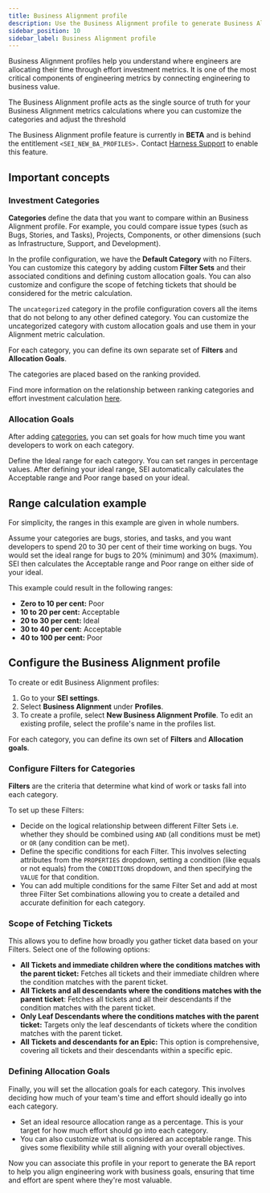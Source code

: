 ```yaml
---
title: Business Alignment profile
description: Use the Business Alignment profile to generate Business Alignment report for your engineering team.
sidebar_position: 10
sidebar_label: Business Alignment profile
---
```


Business Alignment profiles help you understand where engineers are allocating their time through effort investment metrics. It is one of the most critical components of engineering metrics by connecting engineering to business value.

The Business Alignment profile acts as the single source of truth for your Business Alignment metrics calculations where you can customize the categories and adjust the threshold

The Business Alignment profile feature is currently in **BETA** and is behind the entitlement `<SEI_NEW_BA_PROFILES>.`
Contact [Harness Support](mailto:support@harness.io) to enable this feature.

<DocVideo src="https://www.youtube.com/embed/f3fLqermTGo?si=qFF0PVof8Q36kkr3" />

## Important concepts

### Investment Categories

**Categories** define the data that you want to compare within an Business Alignment profile. For example, you could compare issue types (such as Bugs, Stories, and Tasks), Projects, Components, or other dimensions (such as Infrastructure, Support, and Development).

In the profile configuration, we have the **Default Category** with no Filters. You can customize this category by adding custom **Filter Sets** and their associated conditions and defining custom allocation goals. You can also customize and configure the scope of fetching tickets that should be considered for the metric calculation.

The `uncategorized` category in the profile configuration covers all the items that do not belong to any other defined category. You can customize the uncategorized category with custom allocation goals and use them in your Alignment metric calculation.

For each category, you can define its own separate set of **Filters** and **Allocation Goals**.

The categories are placed based on the ranking provided.

Find more information on the relationship between ranking categories and effort investment calculation [here](/docs/software-engineering-insights/sei-profiles/investment-profile#allocation-goals).

### Allocation Goals

After adding [categories](https://developer.harness.io/docs/software-engineering-insights/sei-profiles/investment-profile#categories), you can set goals for how much time you want developers to work on each category.

Define the Ideal range for each category. You can set ranges in percentage values. After defining your ideal range, SEI automatically calculates the Acceptable range and Poor range based on your ideal.

## Range calculation example

For simplicity, the ranges in this example are given in whole numbers.

Assume your categories are bugs, stories, and tasks, and you want developers to spend 20 to 30 per cent of their time working on bugs. You would set the ideal range for bugs to 20% (minimum) and 30% (maximum). SEI then calculates the Acceptable range and Poor range on either side of your ideal.

This example could result in the following ranges:&#x20;

* **Zero to 10 per cent:** Poor
* **10 to 20 per cent:** Acceptable
* **20 to 30 per cent:** Ideal
* **30 to 40 per cent:** Acceptable
* **40 to 100 per cent:** Poor

## Configure the Business Alignment profile

To create or edit Business Alignment profiles:

1. Go to your **SEI settings**.
2. Select **Business Alignment** under **Profiles**.
3. To create a profile, select **New Business Alignment Profile**. To edit an existing profile, select the profile's name in the profiles list.

For each category, you can define its own set of **Filters** and **Allocation goals**.

### Configure Filters for Categories

**Filters** are the criteria that determine what kind of work or tasks fall into each category.&#x20;

To set up these Filters:

* Decide on the logical relationship between different Filter Sets i.e. whether they should be combined using `AND` (all conditions must be met) or `OR` (any condition can be met).
* Define the specific conditions for each Filter. This involves selecting attributes from the `PROPERTIES` dropdown, setting a condition (like equals or not equals) from the `CONDITIONS` dropdown, and then specifying the `VALUE` for that condition.
* You can add multiple conditions for the same Filter Set and add at most three Filter Set combinations allowing you to create a detailed and accurate definition for each category.

### Scope of Fetching Tickets

This allows you to define how broadly you gather ticket data based on your Filters. Select one of the following options:

* **All Tickets and immediate children where the conditions matches with the parent ticket:** Fetches all tickets and their immediate children where the condition matches with the parent ticket.
* **All Tickets and all descendants where the conditions matches with the parent ticket**: Fetches all tickets and all their descendants if the condition matches with the parent ticket.
* **Only Leaf Descendants where the conditions matches with the parent ticket:** Targets only the leaf descendants of tickets where the condition matches with the parent ticket.
* **All Tickets and descendants for an Epic:** This option is comprehensive, covering all tickets and their descendants within a specific epic.

### Defining Allocation Goals

Finally, you will set the allocation goals for each category. This involves deciding how much of your team's time and effort should ideally go into each category.

* Set an ideal resource allocation range as a percentage. This is your target for how much effort should go into each category.
* You can also customize what is considered an acceptable range. This gives some flexibility while still aligning with your overall objectives.

Now you can associate this profile in your report to generate the BA report to help you align engineering work with business goals, ensuring that time and effort are spent where they're most valuable.